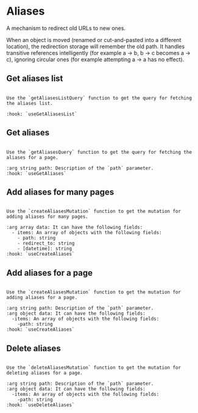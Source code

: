 # Aliases

A mechanism to redirect old URLs to new ones.

When an object is moved (renamed or cut-and-pasted into a different location), the redirection storage will remember the old path. 
It handles transitive references intelligently (for example a -> b, b -> c becomes a -> c), ignoring circular ones (for example attempting a -> a has no effect).

## Get aliases list

```{js:function} getAliasesListQuery

Use the `getAliasesListQuery` function to get the query for fetching the aliases list.

:hook: `useGetAliasesList`
```

## Get aliases

```{js:function} getAliasesQuery(path)

Use the `getAliasesQuery` function to get the query for fetching the aliases for a page.

:arg string path: Description of the `path` parameter.
:hook: `useGetAliases`
```

## Add aliases for many pages

```{js:function} createAliasesMutation(data)

Use the `createAliasesMutation` function to get the mutation for adding aliases for many pages.

:arg array data: It can have the following fields:
  - items: An array of objects with the following fields:
    - path: string
    - redirect_to: string
    - [datetime]: string
:hook: `useCreateAliases`
```

## Add aliases for a page

```{js:function} createAliasesMutation(path, data)

Use the `createAliasesMutation` function to get the mutation for adding aliases for a page.

:arg string path: Description of the `path` parameter.
:arg object data: It can have the following fields:
  -items: An array of objects with the following fields:
    -path: string
:hook: `useCreateAliases`
```

## Delete aliases

```{js:function} deleteAliasesMutation(path, data)

Use the `deleteAliasesMutation` function to get the mutation for deleting aliases for a page.

:arg string path: Description of the `path` parameter.
:arg object data: It can have the following fields:
  -items: An array of objects with the following fields:
    -path: string
:hook: `useDeleteAliases`
```